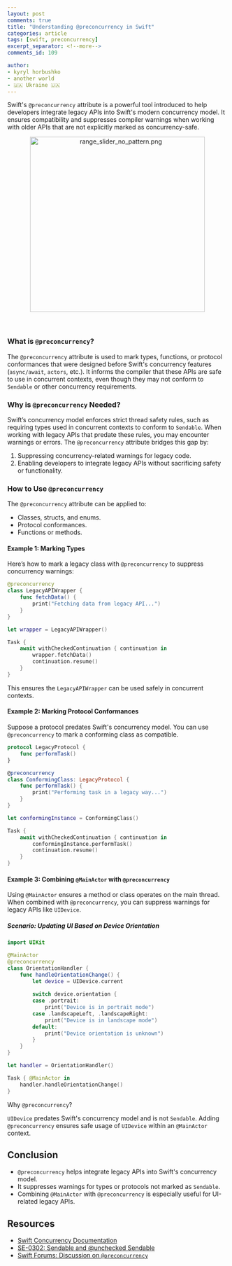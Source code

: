 ```yaml
---
layout: post
comments: true
title: "Understanding @preconcurrency in Swift"
categories: article
tags: [swift, preconcurrency]
excerpt_separator: <!--more-->
comments_id: 109

author:
- kyryl horbushko
- another world
- 🇺🇦 Ukraine 🇺🇦
---
```


Swift's `@preconcurrency` attribute is a powerful tool introduced to help developers integrate legacy APIs into Swift's modern concurrency model. It ensures compatibility and suppresses compiler warnings when working with older APIs that are not explicitly marked as concurrency-safe.
<!--more-->

<div style="text-align:center">
<a href="{{site.baseurl}}/assets/posts/images/2024-11-29-preconcurrency_swift/img.webp">
<img src="{{site.baseurl}}/assets/posts/images/2024-11-29-preconcurrency_swift/img.webp" alt="range_slider_no_pattern.png" width="400"/>
</a>
</div>
<br>
<br>


### What is `@preconcurrency`?

The `@preconcurrency` attribute is used to mark types, functions, or protocol conformances that were designed before Swift's concurrency features (`async/await`, `actors`, etc.). It informs the compiler that these APIs are safe to use in concurrent contexts, even though they may not conform to `Sendable` or other concurrency requirements.



### Why is `@preconcurrency` Needed?

Swift’s concurrency model enforces strict thread safety rules, such as requiring types used in concurrent contexts to conform to `Sendable`. When working with legacy APIs that predate these rules, you may encounter warnings or errors. The `@preconcurrency` attribute bridges this gap by:

1. Suppressing concurrency-related warnings for legacy code.
2. Enabling developers to integrate legacy APIs without sacrificing safety or functionality.



### How to Use `@preconcurrency`

The `@preconcurrency` attribute can be applied to:
- Classes, structs, and enums.
- Protocol conformances.
- Functions or methods.



#### Example 1: Marking Types

Here’s how to mark a legacy class with `@preconcurrency` to suppress concurrency warnings:

```swift
@preconcurrency
class LegacyAPIWrapper {
    func fetchData() {
        print("Fetching data from legacy API...")
    }
}

let wrapper = LegacyAPIWrapper()

Task {
    await withCheckedContinuation { continuation in
        wrapper.fetchData()
        continuation.resume()
    }
}
```

This ensures the `LegacyAPIWrapper` can be used safely in concurrent contexts.



#### Example 2: Marking Protocol Conformances

Suppose a protocol predates Swift's concurrency model. You can use `@preconcurrency` to mark a conforming class as compatible.

```swift
protocol LegacyProtocol {
    func performTask()
}

@preconcurrency
class ConformingClass: LegacyProtocol {
    func performTask() {
        print("Performing task in a legacy way...")
    }
}

let conformingInstance = ConformingClass()

Task {
    await withCheckedContinuation { continuation in
        conformingInstance.performTask()
        continuation.resume()
    }
}
```



#### Example 3: Combining `@MainActor` with `@preconcurrency`

Using `@MainActor` ensures a method or class operates on the main thread. When combined with `@preconcurrency`, you can suppress warnings for legacy APIs like `UIDevice`.

##### Scenario: Updating UI Based on Device Orientation

```swift
import UIKit

@MainActor
@preconcurrency
class OrientationHandler {
    func handleOrientationChange() {
        let device = UIDevice.current
        
        switch device.orientation {
        case .portrait:
            print("Device is in portrait mode")
        case .landscapeLeft, .landscapeRight:
            print("Device is in landscape mode")
        default:
            print("Device orientation is unknown")
        }
    }
}

let handler = OrientationHandler()

Task { @MainActor in
    handler.handleOrientationChange()
}
```

Why `@preconcurrency`?

`UIDevice` predates Swift's concurrency model and is not `Sendable`. Adding `@preconcurrency` ensures safe usage of `UIDevice` within an `@MainActor` context.



## Conclusion

- `@preconcurrency` helps integrate legacy APIs into Swift's concurrency model.
- It suppresses warnings for types or protocols not marked as `Sendable`.
- Combining `@MainActor` with `@preconcurrency` is especially useful for UI-related legacy APIs.



## Resources

- [Swift Concurrency Documentation](https://swift.org/documentation/concurrency)
- [SE-0302: Sendable and @unchecked Sendable](https://github.com/apple/swift-evolution/blob/main/proposals/0302-sendable-and-unchecked.md)
- [Swift Forums: Discussion on `@preconcurrency`](https://forums.swift.org/)
